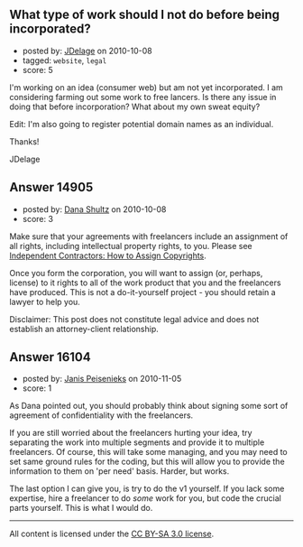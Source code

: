 ## What type of work should I not do before being incorporated?

- posted by: [JDelage](https://stackexchange.com/users/-1/2505-jdelage) on 2010-10-08
- tagged: `website`, `legal`
- score: 5

I'm working on an idea (consumer web) but am not yet incorporated.  I am considering farming out some work to free lancers.  Is there any issue in doing that before incorporation?  What about my own sweat equity?

Edit:  I'm also going to register potential domain names as an individual.

Thanks!

JDelage


## Answer 14905

- posted by: [Dana Shultz](https://stackexchange.com/users/-1/1841-dana-shultz) on 2010-10-08
- score: 3

<p>Make sure that your agreements with freelancers include an assignment of all rights, including intellectual property rights, to you. Please see <a href="http://dana.sh/bIHjpQ" rel="nofollow">Independent Contractors: How to Assign Copyrights</a>.</p>

<p>Once you form the corporation, you will want to assign (or, perhaps, license) to it rights to all of the work product that you and the freelancers have produced. This is not a do-it-yourself project - you should retain a lawyer to help you.</p>

<p>Disclaimer: This post does not constitute legal advice and does not establish an attorney-client relationship.</p>



## Answer 16104

- posted by: [Janis Peisenieks](https://stackexchange.com/users/-1/5241-janis-peisenieks) on 2010-11-05
- score: 1

As Dana pointed out, you should probably think about signing some sort of agreement of confidentiality with the freelancers. 

If you are still worried about the freelancers hurting your idea, try separating the work into multiple segments and provide it to multiple freelancers. Of course, this will take some managing, and you may need to set same ground rules for the coding, but this will allow you to provide the information to them on 'per need' basis. Harder, but works.

The last option I can give you, is try to do the v1 yourself. If you lack some expertise, hire a freelancer to do *some* work for you, but code the crucial parts yourself. This is what I would do. 



---

All content is licensed under the [CC BY-SA 3.0 license](https://creativecommons.org/licenses/by-sa/3.0/).
